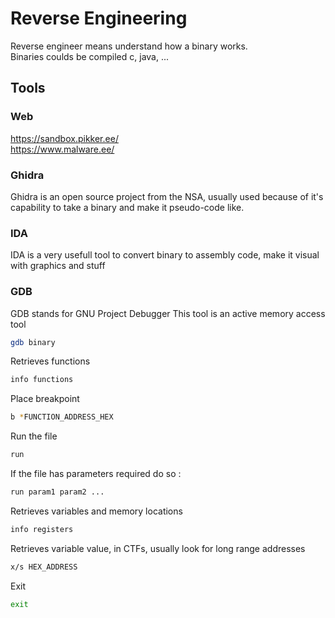 # Reverse Engineering

Reverse engineer means understand how a binary works.   
Binaries coulds be compiled c, java, ...   

## Tools
### Web
https://sandbox.pikker.ee/   
https://www.malware.ee/  

### Ghidra
Ghidra is an open source project from the NSA, usually used because of it's capability to take a binary and make it pseudo-code like.


### IDA
IDA is a very usefull tool to convert binary to assembly code, make it visual with graphics and stuff


### GDB

GDB stands for GNU Project Debugger
This tool is an active memory access tool
```bash
gdb binary
```

Retrieves functions
```bash
info functions
```

Place breakpoint
```bash
b *FUNCTION_ADDRESS_HEX
```

Run the file
```bash
run
```
If the file has parameters required do so :
```bash
run param1 param2 ...
```

Retrieves variables and memory locations
```bash
info registers
```

Retrieves variable value, in CTFs, usually look for long range addresses
```bash
x/s HEX_ADDRESS
```

Exit
```bash
exit
```